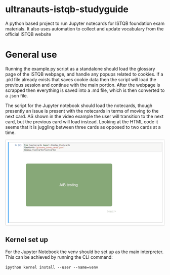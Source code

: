 # ultranauts-istqb-studyguide
A python based project to run Jupyter notecards for ISTQB foundation exam materials. It also uses automation to collect and update vocabulary from the official ISTQB website

# General use
Running the example.py script as a standalone should load the glossary page of the ISTQB webpage, and handle any popups
related to cookies. If a .pkl file already exists that saves cookie data then the script will load the previous session
and continue with the main portion. After the webpage is scrapped then everything is saved into a .md file, which is
then converted to a .json file.

The script for the Jupyter notebook should load the notecards, though presently an issue is present with the notecards
in terms of moving to the next card. AS shown in the video example the user will transition to the next card, but the
previous card will load instead. Looking at the HTML code it seems that it is juggling between three cards as opposed to
two cards at a time.

![](bug_card_repeated.gif)

## Kernel set up

For the Jupyter Notebook the venv should be set up as the main interpreter. This can be achieved by running the CLI
command:

`ipython kernel install --user --name=venv`